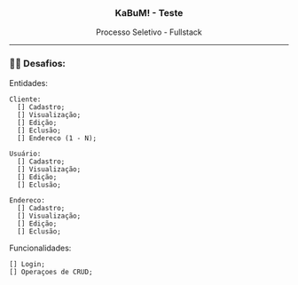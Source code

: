 <br />
<h3 align="center" >KaBuM! - Teste</h3>
<p align="center" >Processo Seletivo - Fullstack</p>
<hr />

### :weight_lifting_man: Desafios:
 
  Entidades:
  
    Cliente:
      [] Cadastro;
      [] Visualização;
      [] Edição;
      [] Eclusão;
      [] Endereco (1 - N);
    
    Usuário:
      [] Cadastro;
      [] Visualização;
      [] Edição;
      [] Eclusão;
      
    Endereco: 
      [] Cadastro;
      [] Visualização;
      [] Edição;
      [] Eclusão;
      
  Funcionalidades:
  
    [] Login;
    [] Operaçoes de CRUD;
    
